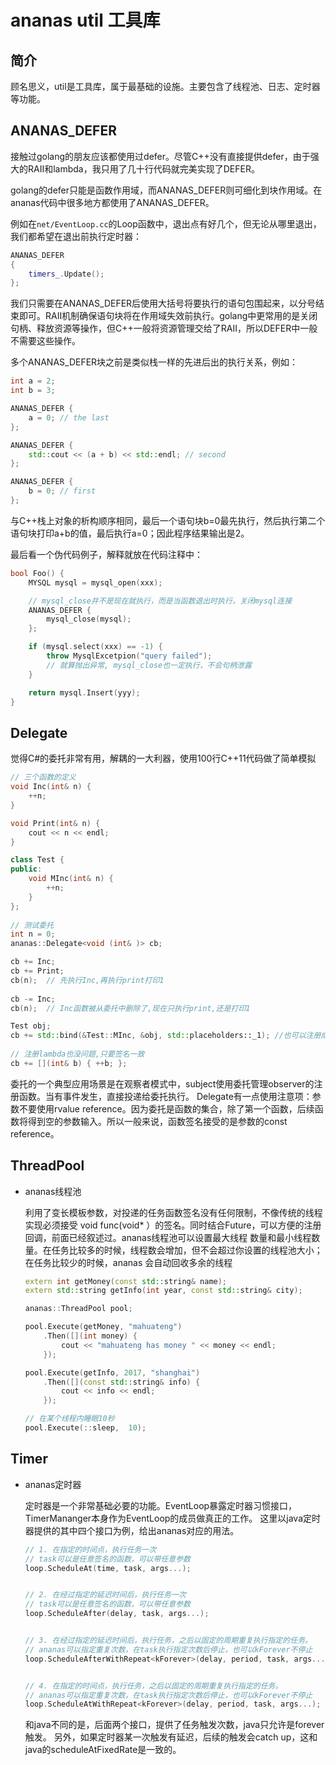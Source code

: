 # ananas util 工具库

## 简介

  顾名思义，util是工具库，属于最基础的设施。主要包含了线程池、日志、定时器等功能。

## ANANAS_DEFER

  接触过golang的朋友应该都使用过defer。尽管C++没有直接提供defer，由于强大的RAII和lambda，我只用了几十行代码就完美实现了DEFER。

  golang的defer只能是函数作用域，而ANANAS_DEFER则可细化到块作用域。在ananas代码中很多地方都使用了ANANAS_DEFER。

  例如在`net/EventLoop.cc`的Loop函数中，退出点有好几个，但无论从哪里退出，我们都希望在退出前执行定时器：

  ```cpp
  ANANAS_DEFER
  {
      timers_.Update();
  };
  ```

  我们只需要在ANANAS_DEFER后使用大括号将要执行的语句包围起来，以分号结束即可。RAII机制确保语句块将在作用域失效前执行。golang中更常用的是关闭句柄、释放资源等操作，但C++一般将资源管理交给了RAII，所以DEFER中一般不需要这些操作。

  多个ANANAS_DEFER块之前是类似栈一样的先进后出的执行关系，例如：
  ```cpp
  int a = 2;
  int b = 3;

  ANANAS_DEFER {
      a = 0; // the last
  };

  ANANAS_DEFER {
      std::cout << (a + b) << std::endl; // second
  };

  ANANAS_DEFER {
      b = 0; // first
  };
  ```
  与C++栈上对象的析构顺序相同，最后一个语句块b=0最先执行，然后执行第二个语句块打印a+b的值，最后执行a=0；因此程序结果输出是2。

  最后看一个伪代码例子，解释就放在代码注释中：
  ```cpp
  bool Foo() {
      MYSQL mysql = mysql_open(xxx);

      // mysql_close并不是现在就执行，而是当函数退出时执行，关闭mysql连接
      ANANAS_DEFER {
          mysql_close(mysql);
      };

      if (mysql.select(xxx) == -1) {
          throw MysqlExcetpion("query failed");
          // 就算抛出异常, mysql_close也一定执行，不会句柄泄露
      }

      return mysql.Insert(yyy);
  }
  ```

## Delegate

  觉得C#的委托非常有用，解耦的一大利器，使用100行C++11代码做了简单模拟

  ```cpp
  // 三个函数的定义
  void Inc(int& n) {
      ++n;
  }

  void Print(int& n) {
      cout << n << endl;
  }

  class Test {
  public:
      void MInc(int& n) {
          ++n;
      }
  };
    
  // 测试委托
  int n = 0;
  ananas::Delegate<void (int& )> cb;

  cb += Inc;
  cb += Print;
  cb(n);  // 先执行Inc,再执行print打印1
    
  cb -= Inc;
  cb(n);  // Inc函数被从委托中删除了,现在只执行print,还是打印1

  Test obj;
  cb += std::bind(&Test::MInc, &obj, std::placeholders::_1); //也可以注册成员函数
    
  // 注册lambda也没问题,只要签名一致
  cb += [](int& b) { ++b; };
  ```
  委托的一个典型应用场景是在观察者模式中，subject使用委托管理observer的注册函数。当有事件发生，直接投递给委托执行。
  Delegate有一点使用注意项：参数不要使用rvalue reference。因为委托是函数的集合，除了第一个函数，后续函数将得到空的参数输入。所以一般来说，函数签名接受的是参数的const reference。


## ThreadPool
* ananas线程池

  利用了变长模板参数，对投递的任务函数签名没有任何限制，不像传统的线程实现必须接受
  void func(void\* ）的签名。同时结合Future，可以方便的注册回调，前面已经叙述过。ananas线程池可以设置最大线程
  数量和最小线程数量。在任务比较多的时候，线程数会增加，但不会超过你设置的线程池大小；在任务比较少的时候，ananas
  会自动回收多余的线程

  ```cpp
  extern int getMoney(const std::string& name);
  extern std::string getInfo(int year, const std::string& city);

  ananas::ThreadPool pool;

  pool.Execute(getMoney, "mahuateng")
      .Then([](int money) {
          cout << "mahuateng has money " << money << endl;
      });

  pool.Execute(getInfo, 2017, "shanghai")
      .Then([](const std::string& info) {
          cout << info << endl;
      });

  // 在某个线程内睡眠10秒
  pool.Execute(::sleep,  10);
  ```

## Timer

* ananas定时器

  定时器是一个非常基础必要的功能。EventLoop暴露定时器习惯接口，TimerMananger本身作为EventLoop的成员做真正的工作。
  这里以java定时器提供的其中四个接口为例，给出ananas对应的用法。

  ```cpp
  // 1. 在指定的时间点，执行任务一次
  // task可以是任意签名的函数，可以带任意参数
  loop.ScheduleAt(time, task, args...);


  // 2. 在经过指定的延迟时间后，执行任务一次
  // task可以是任意签名的函数，可以带任意参数
  loop.ScheduleAfter(delay, task, args...);


  // 3. 在经过指定的延迟时间后，执行任务，之后以固定的周期重复执行指定的任务。
  // ananas可以指定重复次数，在task执行指定次数后停止，也可以kForever不停止
  loop.ScheduleAfterWithRepeat<kForever>(delay, period, task, args...);


  // 4. 在指定的时间点，执行任务，之后以固定的周期重复执行指定的任务。
  // ananas可以指定重复次数，在task执行指定次数后停止，也可以kForever不停止
  loop.ScheduleAtWithRepeat<kForever>(delay, period, task, args...);
  ```

  和java不同的是，后面两个接口，提供了任务触发次数，java只允许是forever触发。
  另外，如果定时器某一次触发有延迟，后续的触发会catch up，这和java的scheduleAtFixedRate是一致的。



